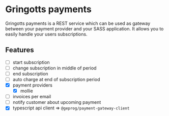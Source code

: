 # Gringotts payments

Gringotts payments is a REST service which can be used as gateway between your payment provider and your SASS application. It allows you to easily handle your users subscriptions.

## Features

- [ ] start subscription
- [ ] change subscription in middle of period
- [ ] end subscription
- [ ] auto charge at end of subscription period
- [x] payment providers
  - [x] mollie
- [ ] invoices per email
- [ ] notify customer about upcoming payment
- [x] typescript api client => `@geprog/payment-gateway-client`
